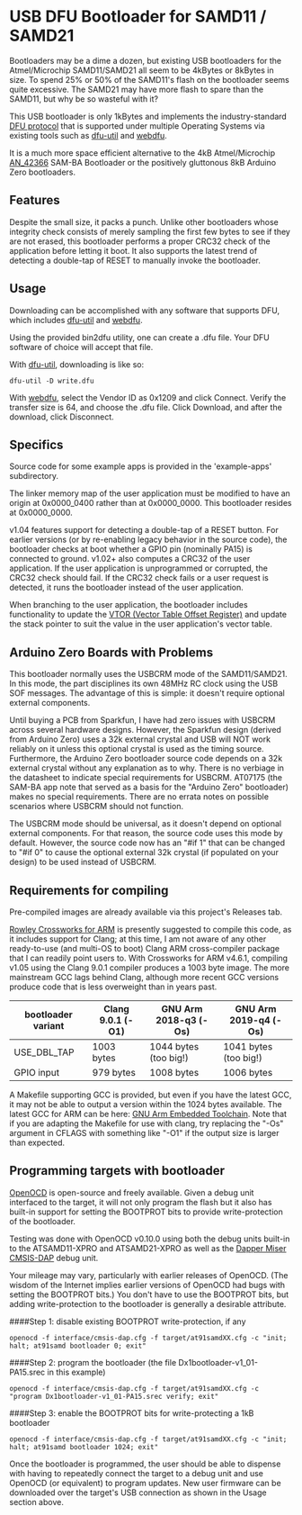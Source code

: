 USB DFU Bootloader for SAMD11 / SAMD21
======================================

Bootloaders may be a dime a dozen, but existing USB bootloaders for the Atmel/Microchip SAMD11/SAMD21 all seem to be 4kBytes or 8kBytes in size.  To spend 25% or 50% of the SAMD11's flash on the bootloader seems quite excessive.  The SAMD21 may have more flash to spare than the SAMD11, but why be so wasteful with it?

This USB bootloader is only 1kBytes and implements the industry-standard [DFU protocol](http://www.usb.org/developers/docs/devclass_docs/DFU_1.1.pdf) that is supported under multiple Operating Systems via existing tools such as [dfu-util](http://dfu-util.sourceforge.net/) and [webdfu](https://github.com/devanlai/webdfu).

It is a much more space efficient alternative to the 4kB Atmel/Microchip [AN_42366](http://www.microchip.com//wwwAppNotes/AppNotes.aspx?appnote=en591491) SAM-BA Bootloader or the positively gluttonous 8kB Arduino Zero bootloaders.

## Features

Despite the small size, it packs a punch.  Unlike other bootloaders whose integrity check consists of merely sampling the first few bytes to see if they are not erased, this bootloader performs a proper CRC32 check of the application before letting it boot.  It also supports the latest trend of detecting a double-tap of RESET to manually invoke the bootloader.

## Usage

Downloading can be accomplished with any software that supports DFU, which includes [dfu-util](http://dfu-util.sourceforge.net/) and [webdfu](https://github.com/devanlai/webdfu).

Using the provided bin2dfu utility, one can create a .dfu file.  Your DFU software of choice will accept that file.

With [dfu-util](http://dfu-util.sourceforge.net/), downloading is like so:

```
dfu-util -D write.dfu
```

With [webdfu](https://devanlai.github.io/webdfu/dfu-util/), select the Vendor ID as 0x1209 and click Connect.  Verify the transfer size is 64, and choose the .dfu file.  Click Download, and after the download, click Disconnect.

## Specifics

Source code for some example apps is provided in the 'example-apps' subdirectory.

The linker memory map of the user application must be modified to have an origin at 0x0000_0400 rather than at 0x0000_0000.  This bootloader resides at 0x0000_0000.

v1.04 features support for detecting a double-tap of a RESET button.  For earlier versions (or by re-enabling legacy behavior in the source code), the bootloader checks at boot whether a GPIO pin (nominally PA15) is connected to ground.  v1.02+ also computes a CRC32 of the user application.  If the user application is unprogrammed or corrupted, the CRC32 check should fail.  If the CRC32 check fails or a user request is detected, it runs the bootloader instead of the user application.

When branching to the user application, the bootloader includes functionality to update the [VTOR (Vector Table Offset Register)](http://infocenter.arm.com/help/topic/com.arm.doc.dui0662a/Ciheijba.html) and update the stack pointer to suit the value in the user application's vector table.


## Arduino Zero Boards with Problems

This bootloader normally uses the USBCRM mode of the SAMD11/SAMD21.  In this mode, the part disciplines its own 48MHz RC clock using the USB SOF messages.  The advantage of this is simple: it doesn't require optional external components.
 
Until buying a PCB from Sparkfun, I have had zero issues with USBCRM across several hardware designs.  However, the Sparkfun design (derived from Arduino Zero) uses a 32k external crystal and USB will NOT work reliably on it unless this optional crystal is used as the timing source.  Furthermore, the Arduino Zero bootloader source code depends on a 32k external crystal without any explanation as to why.  There is no verbiage in the datasheet to indicate special requirements for USBCRM.  AT07175 (the SAM-BA app note that served as a basis for the "Arduino Zero" bootloader) makes no special requirements.  There are no errata notes on possible scenarios where USBCRM should not function.

The USBCRM mode should be universal, as it doesn't depend on optional external components.  For that reason, the source code uses this mode by default.  However, the source code now has an "#if 1" that can be changed to "#if 0" to cause the optional external 32k crystal (if populated on your design) to be used instead of USBCRM.

## Requirements for compiling

Pre-compiled images are already available via this project's Releases tab.

[Rowley Crossworks for ARM](http://www.rowley.co.uk/arm/) is presently suggested to compile this code, as it includes support for Clang; at this time, I am not aware of any other ready-to-use (and multi-OS to boot) Clang ARM cross-compiler package that I can readily point users to.  With Crossworks for ARM v4.6.1, compiling v1.05 using the Clang 9.0.1 compiler produces a 1003 byte image.  The more mainstream GCC lags behind Clang, although more recent GCC versions produce code that is less overweight than in years past.

|bootloader variant|Clang 9.0.1 (-O1) |GNU Arm 2018-q3 (-Os) |GNU Arm 2019-q4 (-Os) |
|------------------|------------------|----------------------|----------------------|
| USE_DBL_TAP      | 1003 bytes       | 1044 bytes (too big!)| 1041 bytes (too big!)|
| GPIO input       | 979 bytes        | 1008 bytes           | 1006 bytes           |

A Makefile supporting GCC is provided, but even if you have the latest GCC, it may not be able to output a version within the 1024 bytes available.  The latest GCC for ARM can be here: [GNU Arm Embedded Toolchain](https://developer.arm.com/tools-and-software/open-source-software/developer-tools/gnu-toolchain/gnu-rm).  Note that if you are adapting the Makefile for use with clang, try replacing the "-Os" argument in CFLAGS with something like "-O1" if the output size is larger than expected.

## Programming targets with bootloader

[OpenOCD](http://openocd.org/) is open-source and freely available.  Given a debug unit interfaced to the target, it will not only program the flash but it also has built-in support for setting the BOOTPROT bits to provide write-protection of the bootloader.

Testing was done with OpenOCD v0.10.0 using both the debug units built-in to the ATSAMD11-XPRO and ATSAMD21-XPRO as well as the [Dapper Miser CMSIS-DAP](https://github.com/majbthrd/DapperMiser) debug unit.

Your mileage may vary, particularly with earlier releases of OpenOCD.  (The wisdom of the Internet implies earlier versions of OpenOCD had bugs with setting the BOOTPROT bits.)  You don't have to use the BOOTPROT bits, but adding write-protection to the bootloader is generally a desirable attribute.

####Step 1: disable existing BOOTPROT write-protection, if any

```
openocd -f interface/cmsis-dap.cfg -f target/at91samdXX.cfg -c "init; halt; at91samd bootloader 0; exit"
```

####Step 2: program the bootloader (the file Dx1bootloader-v1_01-PA15.srec in this example)

```
openocd -f interface/cmsis-dap.cfg -f target/at91samdXX.cfg -c "program Dx1bootloader-v1_01-PA15.srec verify; exit"
```

####Step 3: enable the BOOTPROT bits for write-protecting a 1kB bootloader

```
openocd -f interface/cmsis-dap.cfg -f target/at91samdXX.cfg -c "init; halt; at91samd bootloader 1024; exit"
```

Once the bootloader is programmed, the user should be able to dispense with having to repeatedly connect the target to a debug unit and use OpenOCD (or equivalent) to program updates.  New user firmware can be downloaded over the target's USB connection as shown in the Usage section above.
